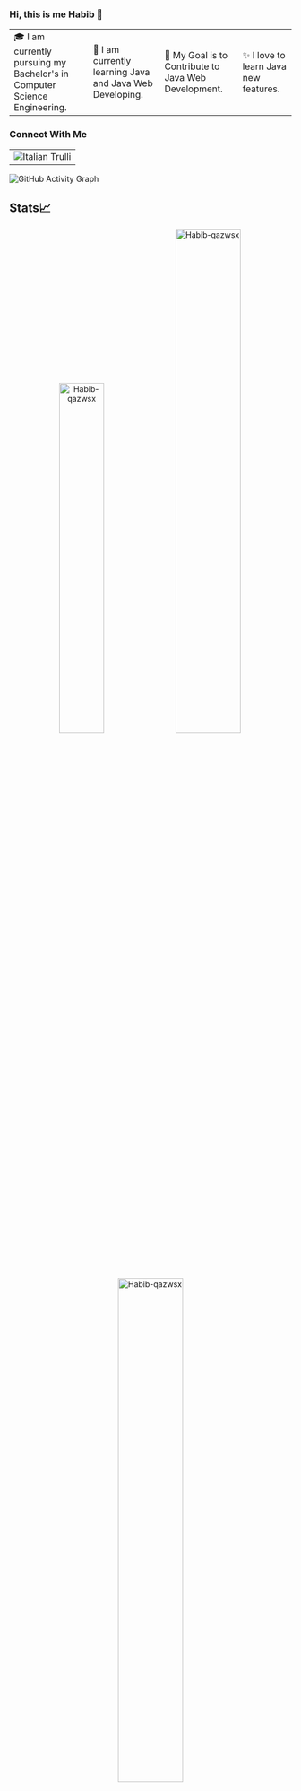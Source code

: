 ### Hi, this is me Habib 👋

<table>
<tr> 
    <td>🎓 I am currently pursuing my Bachelor's in Computer Science Engineering.</td>
    <td>🌱 I am currently learning Java and Java Web Developing.</td>
    <td>🎯 My Goal is to Contribute to Java Web Development.</td>
    <td>✨ I love to learn Java new features.</td>
</tr>
</table>

### Connect With Me

<table>
  <td>
     <a href="https://www.facebook.com/roaring.habib/"></a>  <img src="pic_trulli.jpg" alt="Italian Trulli">
  </td>
 </table>

![GitHub Activity Graph](https://activity-graph.herokuapp.com/graph?username=Habib-qazwsx&theme=dracula&hide_border=true)

## Stats📈
<p align="center">
<img width="40%" src="https://github-readme-stats.vercel.app/api/top-langs?username=Habib-qazwsx&show_icons=true&theme=dracula&title_color=ff8000&text_color=ffffff&bg_color=6a6a6a&locale=en&layout=compact&hide_border=true" alt="Habib-qazwsx" /> 
<img width="48%" src="https://github-readme-stats.vercel.app/api?username=Habib-qazwsx&show_icons=true&theme=dracula&title_color=ff8000&text_color=ffffff&bg_color=6a6a6a&locale=en&hide_border=true" alt="Habib-qazwsx" />
<img width="48%" src="https://github-readme-streak-stats.herokuapp.com/?user=Habib-qazwsx&theme=highcontrast&hide_border=true" alt="Habib-qazwsx" />
</p>
